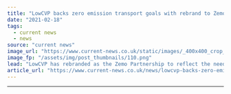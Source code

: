 ```yaml
---
title: "LowCVP backs zero emission transport goals with rebrand to Zemo Partnership"
date: "2021-02-18"
tags: 
  - current news
  - news
source: "current news"
image_url: "https://www.current-news.co.uk/static/images/_400x400_crop_center-center/ZemoPartnership_Logo-Image-Zemo-Partnership.png"
image_fp: "/assets/img/post_thumbnails/110.png"
lead: "LowCVP has rebranded as the Zemo Partnership to reflect the need for UK road transport emissions to fall to zero by 2050."
article_url: "https://www.current-news.co.uk/news/lowcvp-backs-zero-emission-transport-goals-with-rebrand-to-zemo-partnership?utm_source=rss-feeds&utm_medium=rss&utm_campaign=rss"
---
```


---
